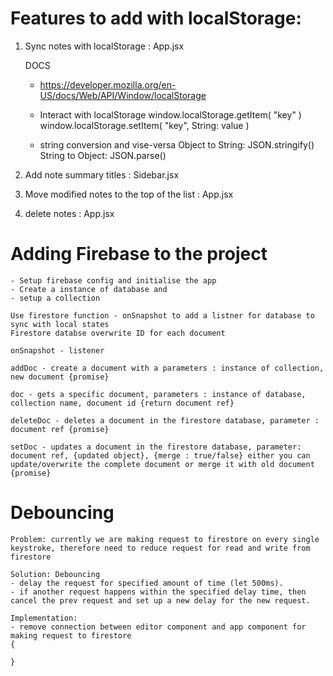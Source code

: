 # Features to add with localStorage:

1. Sync notes with localStorage : App.jsx

   DOCS

   - https://developer.mozilla.org/en-US/docs/Web/API/Window/localStorage

   - Interact with localStorage
     window.localStorage.getItem( "key" )  
     window.localStorage.setItem( "key", String: value )

   - string conversion and vise-versa
     Object to String: JSON.stringify()
     String to Object: JSON.parse()

2. Add note summary titles : Sidebar.jsx

3. Move modified notes to the top of the list : App.jsx

4. delete notes : App.jsx

# Adding Firebase to the project

    - Setup firebase config and initialise the app
    - Create a instance of database and
    - setup a collection

    Use firestore function - onSnapshot to add a listner for database to sync with local states
    Firestore databse overwrite ID for each document

    onSnapshot - listener

    addDoc - create a document with a parameters : instance of collection, new document {promise}

    doc - gets a specific document, parameters : instance of database, collection name, document id {return document ref}

    deleteDoc - deletes a document in the firestore database, parameter : document ref {promise}

    setDoc - updates a document in the firestore database, parameter: document ref, {updated object}, {merge : true/false} either you can update/overwrite the complete document or merge it with old document {promise}

# Debouncing

    Problem: currently we are making request to firestore on every single keystroke, therefore need to reduce request for read and write from firestore

    Solution: Debouncing
    - delay the request for specified amount of time (let 500ms).
    - if another request happens within the specified delay time, then cancel the prev request and set up a new delay for the new request.

    Implementation:
    - remove connection between editor component and app component for making request to firestore
    {
      
    }

